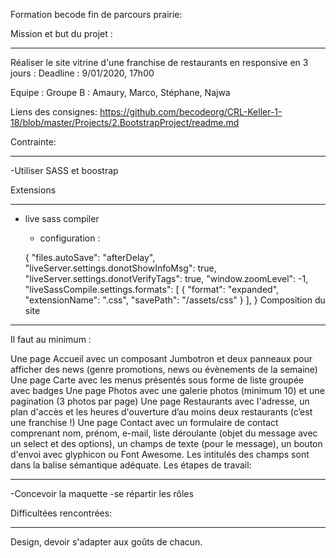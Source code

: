 Formation becode fin de parcours prairie:


Mission et but du projet : 
**************************
Réaliser le site vitrine d'une franchise de restaurants en responsive  en 3 jours :
Deadline : 9/01/2020, 17h00

 Equipe : 
 Groupe B : Amaury, Marco, Stéphane, Najwa

Liens des consignes: https://github.com/becodeorg/CRL-Keller-1-18/blob/master/Projects/2.BootstrapProject/readme.md


Contrainte:
***********
-Utiliser SASS et boostrap 

Extensions 
**********
* live sass compiler
    - configuration :
    
    {
    "files.autoSave": "afterDelay",
    "liveServer.settings.donotShowInfoMsg": true,
    "liveServer.settings.donotVerifyTags": true,
    "window.zoomLevel": -1,
    "liveSassCompile.settings.formats": [
        {
            "format": "expanded",
            "extensionName": ".css",
            "savePath": "/assets/css"
        }
    ],
}
Composition du site
********************
Il faut au minimum :

Une page Accueil avec un composant Jumbotron et deux panneaux pour afficher des news (genre promotions, news ou évènements de la semaine)
Une page Carte avec les menus présentés sous forme de liste groupée avec badges
Une page Photos avec une galerie photos (minimum 10) et une pagination (3 photos par page)
Une page Restaurants avec l'adresse, un plan d'accès et les heures d'ouverture d’au moins deux restaurants (c’est une franchise !)
Une page Contact avec un formulaire de contact comprenant nom, prénom, e-mail, liste déroulante (objet du message avec un select et des options), un champs de texte (pour le message), un bouton d'envoi avec glyphicon ou Font Awesome. Les intitulés des champs sont dans la balise sémantique adéquate.
Les étapes de travail:
**********************
-Concevoir la  maquette 
-se répartir les rôles


Difficultées rencontrées:
*************************
Design, devoir  s'adapter aux goûts de chacun.



